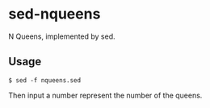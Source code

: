sed-nqueens
===========

N Queens, implemented by sed.

## Usage

    $ sed -f nqueens.sed

Then input a number represent the number of the queens.
